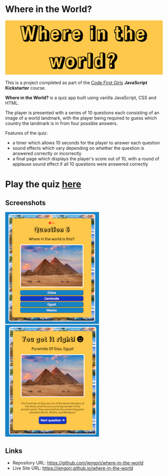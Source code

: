 # Where in the World?

<img src="images/logo.jpg">

This is a project completed as part of the [Code First Girls](https://codefirstgirls.com) **JavaScript Kickstarter** course.

**Where in the World?** is a quiz app built using vanilla JavaScript, CSS and HTML.

The player is presented with a series of 10 questions each consisting of an image of a world landmark, with the player being required to guess which country the landmark is in from four possible answers.

Features of the quiz:
- a timer which allows 10 seconds for the player to answer each question
- sound effects which vary depending on whether the question is answered correctly or incorrectly
- a final page which displays the player's score out of 10, with a round of applause sound effect if all 10 questions were answered correctly

# Play the quiz [here](https://jengori.github.io/where-in-the-world)

## Screenshots

<img src="screenshot2.png" width=300><img src="screenshot3.png" width=300>

## Links

- Repository URL: https://github.com/jengori/where-in-the-world
- Live Site URL: https://jengori.github.io/where-in-the-world
